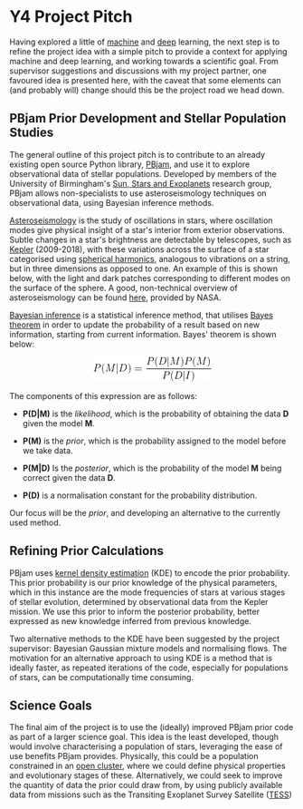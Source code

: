 # Y4 Project Pitch

Having explored a little of [machine](https://bp-jones.github.io/2021/10/10/dec-tree-regression.html) and [deep](https://bp-jones.github.io/2021/10/19/nn-dl-basics.html) learning, the next step is to refine the project idea with a simple pitch to provide a context for applying machine and deep learning, and working towards a scientific goal. From supervisor suggestions and discussions with my project partner, one favoured idea is presented here, with the caveat that some elements can (and probably will) change should this be the project road we head down.

## PBjam Prior Development and Stellar Population Studies

The general outline of this project pitch is to contribute to an already existing open source Python library, [PBjam](https://pbjam.readthedocs.io/en/latest/), and use it to explore observational data of stellar populations. Developed by members of the University of Birmingham's [Sun, Stars and Exoplanets](https://www.birmingham.ac.uk/research/activity/physics/astronomy/solar-and-stellar/index.aspx) research group, PBjam allows non-specialists to use asteroseismology techniques on observational data, using Bayesian inference methods. 

[Asteroseismology](https://en.wikipedia.org/wiki/Asteroseismology) is the study of oscillations in stars, where oscillation modes give physical insight of a star's interior from exterior observations. Subtle changes in a star's brightness are detectable by telescopes, such as [Kepler](https://www.nasa.gov/mission_pages/kepler/main/index.html) (2009-2018), with these variations across the surface of a star categorised using [spherical harmonics](https://en.wikipedia.org/wiki/Spherical_harmonics), analogous to vibrations on a string, but in three dimensions as opposed to one. An example of this is shown below, with the light and dark patches corresponding to different modes on the surface of the sphere. A good, non-technical overview of asteroseismology can be found [here](https://exoplanets.nasa.gov/news/1516/symphony-of-stars-the-science-of-stellar-sound-waves/), provided by NASA.

[Bayesian inference](https://en.wikipedia.org/wiki/Bayesian_inference) is a statistical inference method, that utilises [Bayes theorem](https://en.wikipedia.org/wiki/Bayes%27_theorem) in order to update the probability of a result based on new information, starting from current information. Bayes' theorem is shown below: 

<p align="center">
  <img src="/img/2021-10-26_y4_project_pitch_imgs/bayes_theorem.png"/>
</p>

The components of this expression are as follows:

* **P(D|M)** is the *likelihood*, which is the probability of obtaining the data **D** given the model **M**.

* **P(M)** is the *prior*, which is the probability assigned to the model before we take data.

* **P(M|D)** Is the *posterior*, which is the probability of the model **M** being correct given the data **D**.

* **P(D)** is a normalisation constant for the probability distribution.

Our focus will be the *prior*, and developing an alternative to the currently used method.  

## Refining Prior Calculations

PBjam uses [kernel density estimation](https://en.wikipedia.org/wiki/Kernel_density_estimation) (KDE) to encode the prior probability. This prior probability is our prior knowledge of the physical parameters, which in this instance are the mode frequencies of stars at various stages of stellar evolution, determined by observational data from the Kepler mission. We use this prior to inform the posterior probability, better expressed as new knowledge inferred from previous knowledge.

Two alternative methods to the KDE have been suggested by the project supervisor: Bayesian Gaussian mixture models and normalising flows. The motivation for an alternative approach to using KDE is a method that is ideally faster, as repeated iterations of the code, especially for populations of stars, can be computationally time consuming.

## Science Goals

The final aim of the project is to use the (ideally) improved PBjam prior code as part of a larger science goal. This idea is the least developed, though would involve characterising a population of stars, leveraging the ease of use benefits PBjam provides. Physically, this could be a population constrained in an [open cluster](https://en.wikipedia.org/wiki/Open_cluster), where we could define physical properties and evolutionary stages of these. Alternatively, we could seek to improve the quantity of data the prior could draw from, by using publicly available data from missions such as the Transiting Exoplanet Survey Satellite ([TESS](https://en.wikipedia.org/wiki/Transiting_Exoplanet_Survey_Satellite))
